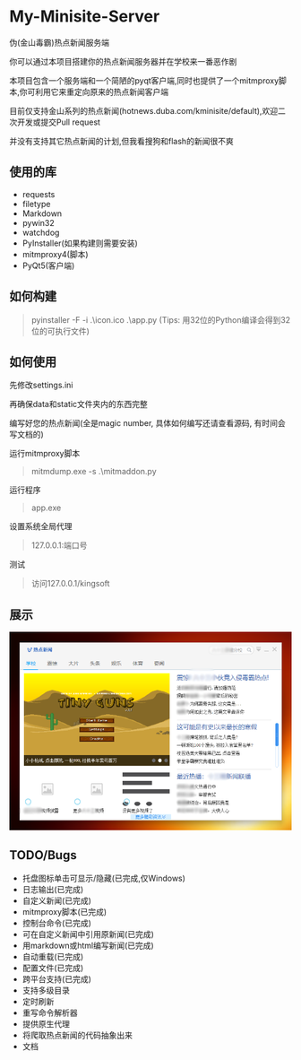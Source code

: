 # My-Minisite-Server
伪(金山毒霸)热点新闻服务端

你可以通过本项目搭建你的热点新闻服务器并在学校来一番恶作剧

本项目包含一个服务端和一个简陋的pyqt客户端,同时也提供了一个mitmproxy脚本,你可利用它来重定向原来的热点新闻客户端

目前仅支持金山系列的热点新闻(hotnews.duba.com/kminisite/default),欢迎二次开发或提交Pull request

并没有支持其它热点新闻的计划,但我看搜狗和flash的新闻很不爽

## 使用的库
- requests
- filetype
- Markdown
- pywin32
- watchdog
- PyInstaller(如果构建则需要安装)
- mitmproxy4(脚本)
- PyQt5(客户端)

## 如何构建
> pyinstaller -F -i .\icon.ico .\app.py
(Tips: 用32位的Python编译会得到32位的可执行文件)

## 如何使用
先修改settings.ini

再确保data和static文件夹内的东西完整

编写好您的热点新闻(全是magic number, 具体如何编写还请查看源码, 有时间会写文档的)

运行mitmproxy脚本
> mitmdump.exe -s .\mitmaddon.py

运行程序
> app.exe

设置系统全局代理
> 127.0.0.1:端口号

测试
> 访问127.0.0.1/kingsoft

## 展示
![1](/docs/1.png)

## TODO/Bugs
- 托盘图标单击可显示/隐藏(已完成,仅Windows)
- 日志输出(已完成)
- 自定义新闻(已完成)
- mitmproxy脚本(已完成)
- 控制台命令(已完成)
- 可在自定义新闻中引用原新闻(已完成)
- 用markdown或html编写新闻(已完成)
- 自动重载(已完成)
- 配置文件(已完成)
- 跨平台支持(已完成)
- 支持多级目录
- 定时刷新
- 重写命令解析器
- 提供原生代理
- 将爬取热点新闻的代码抽象出来
- 文档

